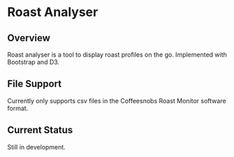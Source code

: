 # Roast Analyser

## Overview
Roast analyser is a tool to display roast profiles on the go.  Implemented with Bootstrap and D3.

## File Support
Currently only supports csv files in the Coffeesnobs Roast Monitor software format.

## Current Status
Still in development.
